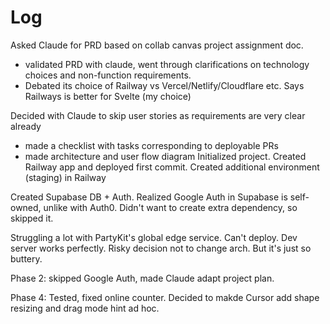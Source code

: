 # Log

Asked Claude for PRD based on collab canvas project assignment doc.
- validated PRD with claude, went through clarifications on technology choices and non-function requirements.
- Debated its choice of Railway vs Vercel/Netlify/Cloudflare etc. Says Railways is better for Svelte (my choice)

Decided with Claude to skip user stories as requirements are very clear already
- made a checklist with tasks corresponding to deployable PRs
- made architecture and user flow diagram
Initialized project. Created Railway app and deployed first commit.
Created additional environment (staging) in Railway

Created Supabase DB + Auth. Realized Google Auth in Supabase is self-owned, unlike with Auth0. Didn't want to create extra dependency, so skipped it.

Struggling a lot with PartyKit's global edge service. Can't deploy. Dev server works perfectly. Risky decision not to change arch. But it's just so buttery.

Phase 2: skipped Google Auth, made Claude adapt project plan.

Phase 4: Tested, fixed online counter. Decided to makde Cursor add shape resizing and drag mode hint ad hoc.
